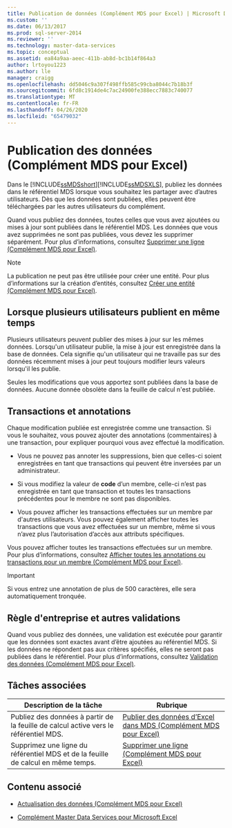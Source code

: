 ```yaml
---
title: Publication de données (Complément MDS pour Excel) | Microsoft Docs
ms.custom: ''
ms.date: 06/13/2017
ms.prod: sql-server-2014
ms.reviewer: ''
ms.technology: master-data-services
ms.topic: conceptual
ms.assetid: ea84a9aa-aeec-411b-ab8d-bc1b14f864a3
author: lrtoyou1223
ms.author: lle
manager: craigg
ms.openlocfilehash: dd5046c9a307f498ffb585c99cba8044c7b18b3f
ms.sourcegitcommit: 6fd8c1914de4c7ac24900fe388ecc7883c740077
ms.translationtype: MT
ms.contentlocale: fr-FR
ms.lasthandoff: 04/26/2020
ms.locfileid: "65479032"
---
```

# <a name="publishing-data-mds-add-in-for-excel"></a>Publication des données (Complément MDS pour Excel)
  Dans le [!INCLUDE[ssMDSshort](../../includes/ssmdsshort-md.md)][!INCLUDE[ssMDSXLS](../../includes/ssmdsxls-md.md)], publiez les données dans le référentiel MDS lorsque vous souhaitez les partager avec d’autres utilisateurs. Dès que les données sont publiées, elles peuvent être téléchargées par les autres utilisateurs du complément.  
  
 Quand vous publiez des données, toutes celles que vous avez ajoutées ou mises à jour sont publiées dans le référentiel MDS. Les données que vous avez supprimées ne sont pas publiées, vous devez les supprimer séparément. Pour plus d’informations, consultez [Supprimer une ligne &#40;Complément MDS pour Excel&#41;](delete-a-row-mds-add-in-for-excel.md).  
  
> [!NOTE]  
>  La publication ne peut pas être utilisée pour créer une entité. Pour plus d’informations sur la création d’entités, consultez [Créer une entité &#40;Complément MDS pour Excel&#41;](create-an-entity-mds-add-in-for-excel.md).  
  
## <a name="when-multiple-users-publish-at-the-same-time"></a>Lorsque plusieurs utilisateurs publient en même temps  
 Plusieurs utilisateurs peuvent publier des mises à jour sur les mêmes données. Lorsqu'un utilisateur publie, la mise à jour est enregistrée dans la base de données. Cela signifie qu'un utilisateur qui ne travaille pas sur des données récemment mises à jour peut toujours modifier leurs valeurs lorsqu'il les publie.  
  
 Seules les modifications que vous apportez sont publiées dans la base de données. Aucune donnée obsolète dans la feuille de calcul n'est publiée.  
  
## <a name="transactions-and-annotations"></a>Transactions et annotations  
 Chaque modification publiée est enregistrée comme une transaction. Si vous le souhaitez, vous pouvez ajouter des annotations (commentaires) à une transaction, pour expliquer pourquoi vous avez effectué la modification.  
  
-   Vous ne pouvez pas annoter les suppressions, bien que celles-ci soient enregistrées en tant que transactions qui peuvent être inversées par un administrateur.  
  
-   Si vous modifiez la valeur de **code** d’un membre, celle-ci n’est pas enregistrée en tant que transaction et toutes les transactions précédentes pour le membre ne sont pas disponibles.  
  
-   Vous pouvez afficher les transactions effectuées sur un membre par d'autres utilisateurs. Vous pouvez également afficher toutes les transactions que vous avez effectuées sur un membre, même si vous n’avez plus l’autorisation d’accès aux attributs spécifiques.  
  
 Vous pouvez afficher toutes les transactions effectuées sur un membre. Pour plus d’informations, consultez [Afficher toutes les annotations ou transactions pour un membre &#40;Complément MDS pour Excel&#41;](view-all-annotations-or-transactions-for-a-member-mds-add-in-for-excel.md).  
  
> [!IMPORTANT]  
>  Si vous entrez une annotation de plus de 500 caractères, elle sera automatiquement tronquée.  
  
## <a name="business-rule-and-other-validation"></a>Règle d'entreprise et autres validations  
 Quand vous publiez des données, une validation est exécutée pour garantir que les données sont exactes avant d’être ajoutées au référentiel MDS. Si les données ne répondent pas aux critères spécifiés, elles ne seront pas publiées dans le référentiel. Pour plus d’informations, consultez [Validation des données &#40;Complément MDS pour Excel&#41;](validating-data-mds-add-in-for-excel.md).  
  
## <a name="related-tasks"></a>Tâches associées  
  
|Description de la tâche|Rubrique|  
|----------------------|-----------|  
|Publiez des données à partir de la feuille de calcul active vers le référentiel MDS.|[Publier des données d’Excel dans MDS &#40;Complément MDS pour Excel&#41;](import-data-from-excel-to-master-data-services-mds-add-in-for-excel.md)|  
|Supprimez une ligne du référentiel MDS et de la feuille de calcul en même temps.|[Supprimer une ligne &#40;Complément MDS pour Excel&#41;](delete-a-row-mds-add-in-for-excel.md)|  
  
## <a name="related-content"></a>Contenu associé  
  
-   [Actualisation des données &#40;Complément MDS pour Excel&#41;](refreshing-data-mds-add-in-for-excel.md)  
  
-   [Complément Master Data Services pour Microsoft Excel](master-data-services-add-in-for-microsoft-excel.md)  
  
  
